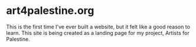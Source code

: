 # art4palestine.org

This is the first time I've ever built a website, but it felt like a good reason to learn. This site is being created as a landing page for my project, Artists for Palestine.
